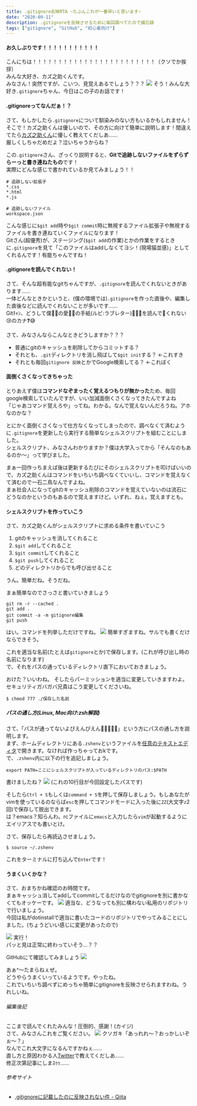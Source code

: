 ```yaml
---
title: .gitignore反映RTA ~たぶんこれが一番早いと思います~
date: "2020-09-11"
description: .gitignoreを反映させるために毎回調べてたので備忘録
tags: ["gitignore", "GitHub", "初心者向け"]
---
```



#### お久しぶりです！！！！！！！！！！！
こんにちは！！！！！！！！！！！！！！！！！！！！！！！！（クソでか挨拶）  
みんな大好き、カズ之助くんです。  
みなさん！突然ですが、こいつ、見覚えあるでしょう？？？
![](2020-09-11-00-18-58.png)
そう！みんな大好き`.gitignore`ちゃん、今日はこの子のお話です！

#### .gitignoreってなんだぁ！？
さて、もしかしたら`.gitignore`について馴染みのない方もいるかもしれません！  
そこで！カズ之助くんは優しいので、その方に向けて簡単に説明します！間違えてたら[カズ之助くん](https://Twitter.com/Tech_Kazu)に優しく教えてくだしあ……  
厳しくしちゃだめだよ？泣いちゃうからね？

この`.gitignore`さん、ざっくり説明すると、**Gitで追跡しないファイルをずらずらーっと書き連ねたもの**です！  
実際にどんな感じで書かれているか見てみましょう！！
```.gitignore
# 追跡しない拡張子
*.css
*.html
*.js

# 追跡しないファイル
workspace.json
```
こんな感じに`$git add`時や`$git commit`時に無視するファイル拡張子や無視するファイルを書き連ねていくファイルになります！  
Gitさん(超優秀)が、ステージング(`$git add`の作業)とかの作業をするときに`.gitignore`を見て「このファイルはaddしなくてヨシ！(現場猫並感)」としてくれるんです！有能ちゃんですね！

#### .gitignoreを読んでくれない！
さて、そんな超有能なgitちゃんですが、`.gitignore`を読んでくれないときがあります……  
一体どんなときかというと、(僕の環境では)`.gitignore`を作った直後や、編集した直後などに読んでくれないことが多いです……  
Gitﾁｬﾝ、どうして僕🙋‍♂️の愛💓💗の手紙(ルビ:ラブレター)💌💖💕を読んで👀くれない😢のカナ❓😅

さて、みなさんならこんなときどうしますか？？？  
- 普通にgitのキャッシュを削除してからコミットする？
- それとも、`.git`ディレクトリを消し飛ばして`$git init`する？ ←これすき
- それとも毎回`gitignore 反映`とかでGoogle検索してる？ ←これぼく

#### 面倒くさくなってきちゃった
とりあえず僕は**コマンドなぞまったく覚えるつもりが無かった**ため、毎回google検索していたんですが、いい加減面倒くさくなってきたんですよね  
「じゃあコマンド覚えろや」ってね。わかる。なんで覚えないんだろうね。アホなのかな？

とにかく面倒くさくなって仕方なくなってしまったので、調べなくて済むように`.gitignore`を更新したら実行する簡単なシェルスクリプトを組むことにしました。  
シェルスクリプト、みなさんわかりますか？僕は大学入ってから「そんなのもあるのか〜」って学びました。

まぁ一回作っちまえば後は更新するたびにそのシェルスクリプトを叩けばいいので、カズ之助くんはコマンドをいちいち調べなくていいし、コマンドを覚えなくて済むので一石二鳥なんですよね。  
まぁ社会人になってgitのキャッシュ削除のコマンドを覚えていないのは流石にどうなのかというのもあるので覚えますけど。いずれ、ねぇ。覚えますとも。

#### シェルスクリプトを作っていこう
さて、カズ之助くんがシェルスクリプトに求める条件を書いていこう
1. gitのキャッシュを消してくれること
2. `$git add`してくれること
3. `$git commit`してくれること
4. `$git push`してくれること
5. どのディレクトリからでも呼び出せること

うん。簡単だね。そうだね。

まぁ簡単なのでさっさと書いていきましょう  
```shell
git rm -r --cached .
git add .
git commit -a -m gitignore編集
git push
```
はい。コマンドを列挙しただけですね。
![](2020-09-12-23-36-58.png)
簡単すぎますね。サルでも書くだけならできそう。

これを適当な名前(たとえば`gitignore`とか)で保存します。(これが呼び出し時の名前になります)  
で、それをパスの通っているディレクトリ直下においておきましょう。

おけた？いいわね。
そしたらパーミッションを適当に変更していきますわよ。
セキュリティガバガバ兄貴はこう変更してくださいね。
```shell
$ chmod 777 ./保存した名前
```

##### パスの通し方(Linux, Mac向け:zsh解説)
さて、「パスが通ってないよぴえんぴえん🥺🥺🥺🥺🥺」という方にパスの通し方を説明します。  
まず、ホームディレクトリにある`.zshenv`というファイルを[任意のテキストエディタ](https://azure.microsoft.com/ja-jp/products/visual-studio-code/)で開きます。なければ作っちゃっておkです。  
で、`.zshenv`内に以下の行を追記しましょう。
```shell
export PATH=ここにシェルスクリプトが入っているディレクトリのパス:$PATH
```
書けましたね？ 
![](2020-09-12-23-50-04.png)
(これの10行目が今回設定したパスです)

そしたら`Ctrl + S`もしくは`command + S`を押して保存しましょう。もしあなたがvimを使っているのならば`esc`を押してコマンドモードに入った後に`ZZ`(大文字`z`2回)で保存して脱出できます。  
は？emacs？知らんわ。rcファイルに`emacs`と入力したら`vim`が起動するようにエイリアスでも書いとけ。

さて、保存したら再読込させましょう。
```shell
$ source ~/.zshenv
```
これをターミナルに打ち込んで`Enter`です！

#### うまくいくかな？
さて、おまちかね確認のお時間です。  
まぁキャッシュ消してaddしてcommitしてるだけなのでgitignoreを別に書かなくてもオッケーです。
![](2020-09-12-23-57-50.png)
適当な、どうなっても別に構わない私用のリポジトリで行いましょう。  
今回は私がdotinstallで適当に書いたコードのリポジトリでやってみることにしました。(ちょうどいい感じに変更があったので)

![](2020-09-12-23-59-18.png)
実行！  
パッと見は正常に終わっていそう…？？

GitHubにて確認してみましょう
![](2020-09-13-00-00-12.png)

あぁ^〜たまらねぇぜ。  
どうやらうまくいっているようです。やったね。  
これでいちいち調べずにめっちゃ簡単にgitignoreを反映させられますわね。うれしいね。

###### 編集後記
ここまで読んでくれたみんな！圧倒的、感謝！(カイジ)  
さて、みなさんこれをご覧ください。
![](2020-09-13-00-04-41.png)
クソガキ「あっれれ〜？おっかしいぞぉ〜？」  
なんでこれ大文字になるんですかねぇ……  
直し方と原因わかる人[Twitter](https://twitter.com/Tech_Kazu)で教えてくだしあ……  
修正次第記事にしまｽｩｩ……

###### 参考サイト
- [.gitignoreに記載したのに反映されない件 - Qiita](https://qiita.com/fuwamaki/items/3ed021163e50beab7154)